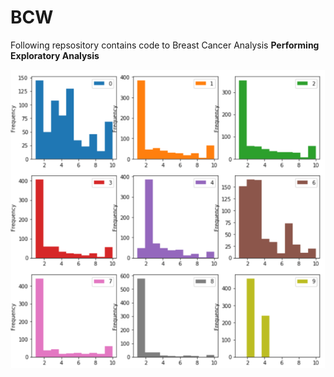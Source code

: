 # BCW
Following repsository contains code to Breast Cancer Analysis 
**Performing Exploratory Analysis**


![Data Distribution](https://github.com/Agrover112/BCW/blob/master/Images/Data%20Distributions.png)
